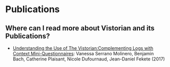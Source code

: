 # Publications

## Where can I read more about Vistorian and its Publications?

* <a href="https://hal.inria.fr/hal-01650259/document"> Understanding the Use of The Vistorian:Complementing Logs with Context Mini-Questionnaires</a>: Vanessa Serrano Molinero, Benjamin Bach, Catherine Plaisant, Nicole
Dufournaud, Jean-Daniel Fekete (2017)
